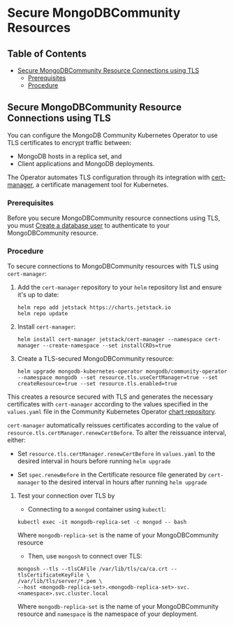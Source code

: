 # Secure MongoDBCommunity Resources #

## Table of Contents

- [Secure MongoDBCommunity Resource Connections using TLS](#secure-mongodbcommunity-resource-connections-using-tls)
  - [Prerequisites](#prerequisites)
  - [Procedure](#procedure)

## Secure MongoDBCommunity Resource Connections using TLS

You can configure the MongoDB Community Kubernetes Operator to use TLS 
certificates to encrypt traffic between:

- MongoDB hosts in a replica set, and
- Client applications and MongoDB deployments.

The Operator automates TLS configuration through its integration with 
[cert-manager](https://cert-manager.io/), a certificate management tool for 
Kubernetes.

### Prerequisites

Before you secure MongoDBCommunity resource connections using TLS, you 
must [Create a database user](../docs/users.md) to authenticate to your 
MongoDBCommunity resource.

### Procedure

To secure connections to MongoDBCommunity resources with TLS using `cert-manager`:

1. Add the `cert-manager` repository to your `helm` repository list and
   ensure it's up to date:

   ```
   helm repo add jetstack https://charts.jetstack.io
   helm repo update
   ```

1. Install `cert-manager`:

   ```
   helm install cert-manager jetstack/cert-manager --namespace cert-manager --create-namespace --set installCRDs=true
   ```

1. Create a TLS-secured MongoDBCommunity resource:

   ```
   helm upgrade mongodb-kubernetes-operator mongodb/community-operator --namespace mongodb --set resource.tls.useCertManager=true --set createResource=true --set resource.tls.enabled=true
   ```

  This creates a resource secured with TLS and generates the necessary
  certificates with `cert-manager` according to the values specified in
  the `values.yaml` file in the Community Kubernetes Operator 
  [chart repository](https://github.com/mongodb/helm-charts/tree/main/charts/community-operator).

  `cert-manager` automatically reissues certificates according to the
  value of `resource.tls.certManager.renewCertBefore`. To alter the 
  reissuance interval, either: 
  
  - Set `resource.tls.certManager.renewCertBefore` in `values.yaml` to 
     the desired interval in hours before running `helm upgrade`

  - Set `spec.renewBefore` in the Certificate resource file generated
     by `cert-manager` to the desired interval in hours after running 
     `helm upgrade`
  


1. Test your connection over TLS by 

   - Connecting to a `mongod` container using `kubectl`:

   ```
   kubectl exec -it mongodb-replica-set -c mongod -- bash
   ```

   Where `mongodb-replica-set` is the name of your MongoDBCommunity resource

   - Then, use `mongosh` to connect over TLS:

   ```
   mongosh --tls --tlsCAFile /var/lib/tls/ca/ca.crt --tlsCertificateKeyFile \
   /var/lib/tls/server/*.pem \ 
   --host <mongodb-replica-set>.<mongodb-replica-set>-svc.<namespace>.svc.cluster.local
   ```

   Where `mongodb-replica-set` is the name of your MongoDBCommunity 
   resource and `namespace` is the namespace of your deployment.